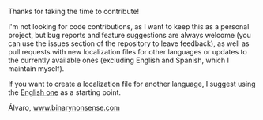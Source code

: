 Thanks for taking the time to contribute!

I'm not looking for code contributions, as I want to keep this as a personal project, but bug reports and feature suggestions are always welcome (you can use the issues section of the repository to leave feedback), as well as pull requests with new localization files for other languages or updates to the currently available ones (excluding English and Spanish, which I maintain myself).

If you want to create a localization file for another language, I suggest using the [English one](https://github.com/binarynonsense/comic-book-reader/blob/master/app/assets/i18n/en.json) as a starting point.

Álvaro,
www.binarynonsense.com
